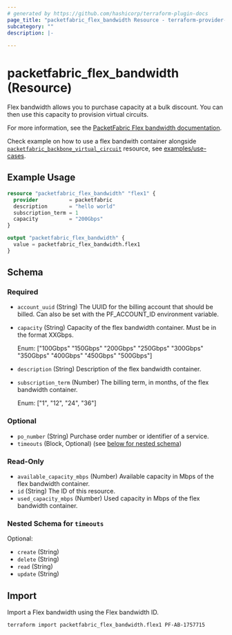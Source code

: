 ```yaml
---
# generated by https://github.com/hashicorp/terraform-plugin-docs
page_title: "packetfabric_flex_bandwidth Resource - terraform-provider-packetfabric"
subcategory: ""
description: |-
  
---
```


# packetfabric_flex_bandwidth (Resource)

Flex bandwidth allows you to purchase capacity at a bulk discount. You can then use this capacity to provision virtual circuits.

For more information, see the [PacketFabric Flex bandwidth documentation](https://docs.packetfabric.com/billing/pages/flex_bandwidth/).

Check example on how to use a flex bandwith container alongside [`packetfabric_backbone_virtual_circuit`](https://registry.terraform.io/providers/PacketFabric/packetfabric/latest/docs/resources/packetfabric_backbone_virtual_circuit) resource, see [examples/use-cases](https://github.com/PacketFabric/terraform-provider-packetfabric/tree/main/examples/use-cases/flex_bandwidth).

## Example Usage

```terraform
resource "packetfabric_flex_bandwidth" "flex1" {
  provider          = packetfabric
  description       = "hello world"
  subscription_term = 1
  capacity          = "200Gbps"
}

output "packetfabric_flex_bandwidth" {
  value = packetfabric_flex_bandwidth.flex1
}
```

<!-- schema generated by tfplugindocs -->
## Schema

### Required

- `account_uuid` (String) The UUID for the billing account that should be billed. Can also be set with the PF_ACCOUNT_ID environment variable.
- `capacity` (String) Capacity of the flex bandwidth container. Must be in the format XXGbps.

	Enum: ["100Gbps" "150Gbps" "200Gbps" "250Gbps" "300Gbps" "350Gbps" "400Gbps" "450Gbps" "500Gbps"]
- `description` (String) Description of the flex bandwidth container.
- `subscription_term` (Number) The billing term, in months, of the flex bandwidth container.

	Enum: ["1", "12", "24", "36"]

### Optional

- `po_number` (String) Purchase order number or identifier of a service.
- `timeouts` (Block, Optional) (see [below for nested schema](#nestedblock--timeouts))

### Read-Only

- `available_capacity_mbps` (Number) Available capacity in Mbps of the flex bandwidth container.
- `id` (String) The ID of this resource.
- `used_capacity_mbps` (Number) Used capacity in Mbps of the flex bandwidth container.

<a id="nestedblock--timeouts"></a>
### Nested Schema for `timeouts`

Optional:

- `create` (String)
- `delete` (String)
- `read` (String)
- `update` (String)




## Import

Import a Flex bandwidth using the Flex bandwidth ID.

```bash
terraform import packetfabric_flex_bandwidth.flex1 PF-AB-1757715
```
